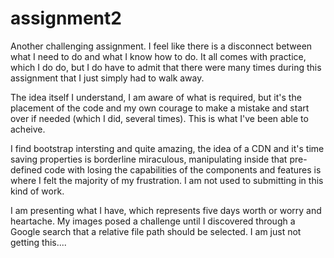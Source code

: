 # assignment2

Another challenging assignment. I feel like there is a disconnect between what I need to do and what I know how to do. It all comes with practice, which I do do, but I do have to admit that there were many times during this assignment that I just simply had to walk away.

The idea itself I understand, I am aware of what is required, but it's the placement of the code and my own courage to make a mistake and start over if needed (which I did, several times). This is what I've been able to acheive.

I find bootstrap intersting and quite amazing, the idea of a CDN and it's time saving properties is borderline miraculous, manipulating inside that pre-defined code with losing the capabilities of the components and features is where I felt the majority of my frustration. I am not used to submitting in this kind of work. 

I am presenting what I have, which represents five days worth or worry and heartache. My images posed a challenge until I discovered through a Google search that a relative file path should be selected. I am just not getting this....